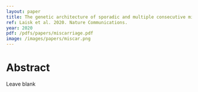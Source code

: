 ```yaml
---
layout: paper
title: The genetic architecture of sporadic and multiple consecutive miscarriage
ref: Laisk et al. 2020. Nature Communications.
year: 2020
pdf: /pdfs/papers/miscarriage.pdf
image: /images/papers/miscar.png
---
```


# Abstract

Leave blank